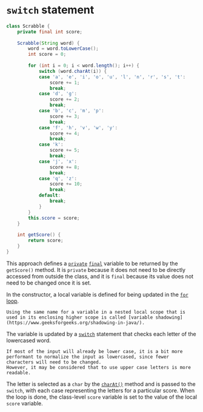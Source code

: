# `switch` statement

```java
class Scrabble {
    private final int score;
    
    Scrabble(String word) {
        word = word.toLowerCase();
        int score = 0;
        
        for (int i = 0; i < word.length(); i++) {
            switch (word.charAt(i)) {
            case 'a', 'e', 'i', 'o', 'u', 'l', 'n', 'r', 's', 't':
                score += 1;
                break;
            case 'd', 'g':
                score += 2;
                break;
            case 'b', 'c', 'm', 'p':
                score += 3;
                break;
            case 'f', 'h', 'v', 'w', 'y':
                score += 4;
                break;
            case 'k':
                score += 5;
                break;
            case 'j', 'x':
                score += 8;
                break;
            case 'q', 'z':
                score += 10;
                break;
            default:
                break;
            }
        }
        this.score = score;
    }
    
    int getScore() {
        return score;
    }
}
```

This approach defines a [`private`][private] [`final`][final] variable to be returned by the `getScore()` method.
It is `private` because it does not need to be directly accessed from outside the class, and it is `final` because its value does not need to be changed once it is set.

In the constructor, a local variable is defined for being updated in the [`for` loop][for-loop].

~~~~exercism/note
Using the same name for a variable in a nested local scope that is used in its enclosing higher scope is called [variable shadowing](https://www.geeksforgeeks.org/shadowing-in-java/).
~~~~

The variable is updated  by a [`switch`][switch] statement that checks each letter of the lowercased word.

~~~~exercism/note
If most of the input will already be lower case, it is a bit more performant to normalize the input as lowercased, since fewer characters will need to be changed.
However, it may be considered that to use upper case letters is more readable.
~~~~

The letter is selected as a `char` by the [`charAt()`][charat] method and is passed to the `switch`, with each case representing the letters for a particular score.
When the loop is done, the class-level `score` variable is set to the value of the local `score` variable.

[private]: https://en.wikibooks.org/wiki/Java_Programming/Keywords/private
[final]: https://en.wikibooks.org/wiki/Java_Programming/Keywords/final
[for-loop]: https://www.geeksforgeeks.org/java-for-loop-with-examples/
[charat]: https://docs.oracle.com/javase/7/docs/api/java/lang/String.html#charAt(int)
[switch]: https://www.geeksforgeeks.org/switch-statement-in-java/
